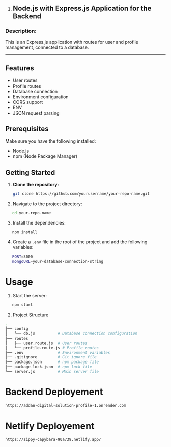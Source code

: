 


1. ## Node.js with Express.js Application for the Backend

### Description:

This is an Express.js application with routes for user and profile management, connected to a database.

<hr/>

## Features

- User routes
- Profile routes
- Database connection
- Environment configuration
- CORS support
- ENV
- JSON request parsing

## Prerequisites

Make sure you have the following installed:

- Node.js
- npm (Node Package Manager)

## Getting Started

1. **Clone the repository:**

   ```bash
   git clone https://github.com/yourusername/your-repo-name.git

   ```

2. Navigate to the project directory:

```bash
   cd your-repo-name
```

3. Install the dependencies:

```bash
   npm install
```

4. Create a `.env` file in the root of the project and add the following variables:

```bash
   PORT=3000
   mongoURL=your-database-connection-string
```

# Usage

1. Start the server:
```bash
   npm start
```

2. Project Structure

```bash
.
├── config
│   └── db.js          # Database connection configuration
├── routes
│   ├── user.route.js  # User routes
│   └── profile.route.js # Profile routes
├── .env               # Environment variables
├── .gitignore         # Git ignore file
├── package.json       # npm package file
├── package-lock.json  # npm lock file
└── server.js          # Main server file
```


# Backend Deployement

```bash
https://addan-digital-solution-profile-1.onrender.com
```

# Netlify Deployement

```bash
https://zippy-capybara-90a739.netlify.app/
```
